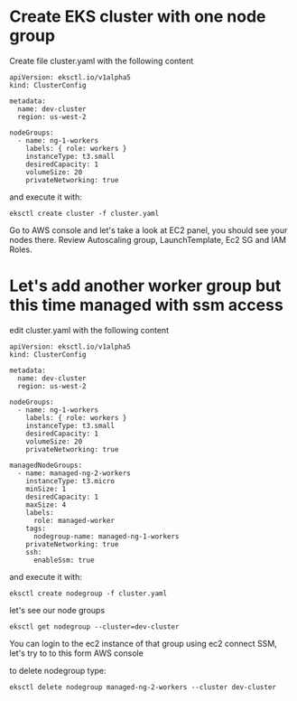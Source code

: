# Create EKS cluster with one node group

Create file cluster.yaml with the following content
```
apiVersion: eksctl.io/v1alpha5
kind: ClusterConfig

metadata:
  name: dev-cluster
  region: us-west-2

nodeGroups:
  - name: ng-1-workers
    labels: { role: workers }
    instanceType: t3.small
    desiredCapacity: 1
    volumeSize: 20
    privateNetworking: true
 ```
 
and execute it with:
```
eksctl create cluster -f cluster.yaml
```

Go to AWS console and let's take a look at EC2 panel, you should see your nodes there.
Review Autoscaling group, LaunchTemplate, Ec2 SG and IAM Roles.


# Let's add another worker group but this time managed with ssm access

edit cluster.yaml with the following content
```
apiVersion: eksctl.io/v1alpha5
kind: ClusterConfig

metadata:
  name: dev-cluster
  region: us-west-2

nodeGroups:
  - name: ng-1-workers
    labels: { role: workers }
    instanceType: t3.small
    desiredCapacity: 1
    volumeSize: 20
    privateNetworking: true

managedNodeGroups:
  - name: managed-ng-2-workers
    instanceType: t3.micro
    minSize: 1
    desiredCapacity: 1
    maxSize: 4
    labels:
      role: managed-worker
    tags:
      nodegroup-name: managed-ng-1-workers
    privateNetworking: true
    ssh: 
      enableSsm: true
```

and execute it with:
```
eksctl create nodegroup -f cluster.yaml
```

let's see our node groups
```
eksctl get nodegroup --cluster=dev-cluster
```

You can login to the ec2 instance of that group using ec2 connect SSM, let's try to to this form AWS console

to delete nodegroup type:
```
eksctl delete nodegroup managed-ng-2-workers --cluster dev-cluster
```
